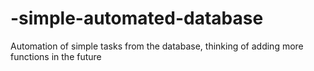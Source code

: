 # -simple-automated-database
 Automation of simple tasks from the database, thinking of adding more functions in the future

